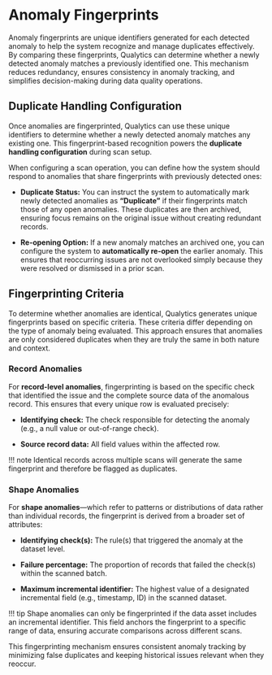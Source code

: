 # Anomaly Fingerprints

Anomaly fingerprints are unique identifiers generated for each detected anomaly to help the system recognize and manage duplicates effectively. By comparing these fingerprints, Qualytics can determine whether a newly detected anomaly matches a previously identified one. This mechanism reduces redundancy, ensures consistency in anomaly tracking, and simplifies decision-making during data quality operations.

## Duplicate Handling Configuration

Once anomalies are fingerprinted, Qualytics can use these unique identifiers to determine whether a newly detected anomaly matches any existing one. This fingerprint-based recognition powers the **duplicate handling configuration** during scan setup.

When configuring a scan operation, you can define how the system should respond to anomalies that share fingerprints with previously detected ones:

* **Duplicate Status:** You can instruct the system to automatically mark newly detected anomalies as **“Duplicate”** if their fingerprints match those of any open anomalies. These duplicates are then archived, ensuring focus remains on the original issue without creating redundant records.

* **Re-opening Option:** If a new anomaly matches an archived one, you can configure the system to **automatically re-open** the earlier anomaly. This ensures that reoccurring issues are not overlooked simply because they were resolved or dismissed in a prior scan.

## Fingerprinting Criteria

To determine whether anomalies are identical, Qualytics generates unique fingerprints based on specific criteria. These criteria differ depending on the type of anomaly being evaluated. This approach ensures that anomalies are only considered duplicates when they are truly the same in both nature and context.

### Record Anomalies

For **record-level anomalies**, fingerprinting is based on the specific check that identified the issue and the complete source data of the anomalous record. This ensures that every unique row is evaluated precisely:

* **Identifying check:** The check responsible for detecting the anomaly (e.g., a null value or out-of-range check).

* **Source record data:** All field values within the affected row.

!!! note 
    Identical records across multiple scans will generate the same fingerprint and therefore be flagged as duplicates.

### Shape Anomalies

For **shape anomalies**—which refer to patterns or distributions of data rather than individual records, the fingerprint is derived from a broader set of attributes:

* **Identifying check(s):** The rule(s) that triggered the anomaly at the dataset level.

* **Failure percentage:** The proportion of records that failed the check(s) within the scanned batch.

* **Maximum incremental identifier:** The highest value of a designated incremental field (e.g., timestamp, ID) in the scanned dataset.

!!! tip 
    Shape anomalies can only be fingerprinted if the data asset includes an incremental identifier. This field anchors the fingerprint to a specific range of data, ensuring accurate comparisons across different scans.

This fingerprinting mechanism ensures consistent anomaly tracking by minimizing false duplicates and keeping historical issues relevant when they reoccur.